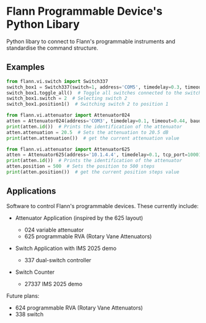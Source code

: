 # Flann Programmable Device's Python Libary

Python libary to connect to Flann's programmable instruments and standardise the command structure.

## Examples

```python
from flann.vi.switch import Switch337
switch_box1 = Switch337(switch=1, address='COM5', timedelay=0.3, timeout=0, baudrate=31250)
switch_box1.toggle_all()  # Toggle all switches connected to the switch-box
switch_box1.switch = 2  # Selecting switch 2
switch_box1.position1()  # Switching switch 2 to position 1
```

```python
from flann.vi.attenuator import Attenuator024
atten = Attenuator024(address='COM3', timedelay=0.1, timeout=0.44, baudrate=31250)
print(atten.id())  # Prints the identification of the attenuator
atten.attenuation = 20.5  # Sets the attenuation to 20.5 dB
print(atten.attenuation())  # get the current attenuation value
```

```python
from flann.vi.attenuator import Attenuator625
atten = Attenuator625(address='10.1.4.4', timedelay=0.1, tcp_port=10001)
print(atten.id())  # Prints the identification of the attenuator
atten.position = 500  # Sets the position to 500 steps
print(atten.position())  # get the current position steps value
```

## Applications
Software to control Flann's programmable devices. These currently include:

- Attenuator Application (inspired by the 625 layout)
    - 024 variable attenuator
    - 625 programmable RVA (Rotary Vane Attenuators)

- Switch Application with IMS 2025 demo
    - 337 dual-switch controller

- Switch Counter
    - 27337 IMS 2025 demo

Future plans:
- 624 programmable RVA (Rotary Vane Attenuators)
- 338 switch
